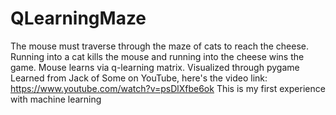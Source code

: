# QLearningMaze
The mouse must traverse through the maze of cats to reach the cheese. Running into a cat kills the mouse and running into the cheese wins the game. 
Mouse learns via q-learning matrix. Visualized through pygame
Learned from Jack of Some on YouTube, here's the video link: https://www.youtube.com/watch?v=psDlXfbe6ok
This is my first experience with machine learning
